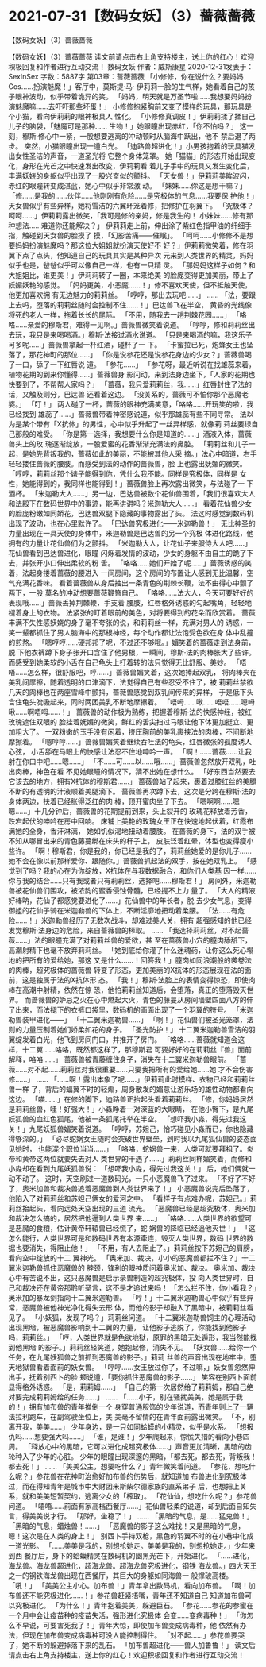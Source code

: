# 2021-07-31【数码女妖】（3）蔷薇蔷薇



【数码女妖】（3）蔷薇蔷薇



【数码女妖】（3）蔷薇蔷薇
读文前请点击右上角支持楼主，送上你的红心！欢迎积极回复和作者进行互动交流！
数码女妖
作者：威斯康星 2020-12-31发表于：SexInSex 字数：5887字
第03章：蔷薇蔷薇
「小修修，你在说什么？要妈妈Cos……扮演魅魔！」客厅中，莫斯提·马· 伊莉莉一脸的生气样，她看着自己的孩子眼神波动，似乎带着诡异的笑。
「妈妈，明天就是万圣节啦……我想要妈妈扮演魅魔嘛……去吓吓那些坏蛋！」 小修修抱紧胸前又变了模样的玩具，那玩具是个小猫，看向伊莉莉的眼神极具人 性化。
「小修修真调皮！」伊莉莉揉了揉自己儿子的脑袋，「魅魔可是那种…… 生物！」她眼瞳出现赤红，「你不怕吗？」
这一刻，穆斯·修心中一紧，一股想要逃离的冲动顿时从脑海中跃出，他不 禁后退了两步。
突然，小猫眼瞳出现一道白光。
「迪路兽超进化！」小男孩抱着的玩具猫发出女性圣洁的声音，一道圣光将 它整个身体笼罩。
她「猫猫」的形态开始出现变化，身形在光芒之中快速发出改变，伊莉莉看 着儿子手中的玩具又发生变化后，丰满妖娆的身躯似乎出现了一股兴奋似的颤抖。
「天女兽！」伊莉莉美眸波闪，赤红的眼瞳转变成湛蓝，她心中似乎非常激 动。
「妹妹……你这是想干嘛？」
「修……是我的……伙伴……他刚刚有危险……是究极体的气息……我要保 护他！」天女兽似乎有些异样，她将雪洁的六翼环笼着修，把修护在羽翼下。
「究极体？呵呵……」伊莉莉露出微笑，「我可是修的亲妈，修是我生的！ 小妹妹……修有那种想法……难道你还能解决？」
伊莉莉走上前，伸出涂了紫红色指甲油的纤细手指，触碰到天女兽的脸摸了 摸，「幻影苦痛——催眠」。
「呵呵……小修修不是想要妈妈扮演魅魔吗？那这位大姐姐就扮演天使好不 好？」伊莉莉微笑着，修在羽翼下点了点头，他知道自己的玩具其实是某种异次 元来到人类世界的精灵，妈妈似乎也是，爸爸似乎可以像自己一样，也有一只精 灵。
「那妈妈这样子如何？和大姐姐比，谁更美！」伊莉莉转了一圈，本来绝美 的脸庞变得更加美丽，带上了妖媚妖艳的感觉。
「妈妈更美，小恶魔……！」修不喜欢天使，但不抵触天使，他更加喜欢拥 有无边魅力的莉莉丝。
「哼哼，那出去玩吧……」
……
「法，要跟上去吗，堕落的莉莉丝随时会控制不住……！」巴达兽飞在半空， 黄昏的光线像将死的老人一样，拖着长长的尾际。
「不用，随我去一趟荆棘花园……」
「咯咯……亲爱的穆斯君，难得一见啊。」蔷薇兽微笑着说道。
「哼哼，修和莉莉丝出去玩，我只是来喝喝酒。」穆斯·法接过酒水说道。
「只是来喝酒的嘛，我这乐子可多呢……」蔷薇兽拿起一杯红酒，碰杯了一 下。
「卡蜜拉已死，炮蜂女王也坠落了，那花神町的那位……」
「你是说参花还是说参花身边的少女？」蔷薇兽喝了一口，舔了一下红唇说 道。
「参花……」
「参花呀，最近听说在找雄蕊来着，植物花期的到来你懂得……」蔷薇兽身 影闪动，来到法身边坐下，「人家的花期也快要到了，不帮帮人家吗？」
「蔷薇，我只爱莉莉丝，我……」红唇封住了法的话，又触及则分，巴达兽 还看着这边。
「没关系的，蔷薇可不怕你那个恶魔老婆。」
「叮！」
两人碰了一杯，蔷薇的眼神充满笑意，「咯咯……开玩笑的啦，我已经找到 雄蕊了……」蔷薇兽带着神密感说道，似乎那雄蕊有些不同寻常。
法以为是某个带有「X抗体」的男性，心中似乎升起了一丝异样感，就像莉 莉丝要绿自己那般的难受。
「你是第一选择，我想要什么你是知道的……」酒液入体，蔷薇兽头上的玫 瑰逐渐绽放，一股爱蜜的花香渐渐充满法的鼻腔。
「莉莉丝和儿子一起，是她先背叛我的，蔷薇如此的美丽，不能被其他人采 摘。」法心中暗道，右手轻轻搂住蔷薇的腰肢。而感受到法的动作的蔷薇兽，脸 上也露出妩媚的微笑。
「哼哼，莉莉丝那个婊子能得到你，凭什么我不能。同样是究极体，同样是 女性，她能得到的，我同样也能得到！」蔷薇兽脸上再次露出微笑，与法碰了一 下酒杯。
「米迦勒大人……」另一边，巴达兽被数个花仙兽围着，「我们很喜欢大人 和法殿下在数码世界中的事迹，能再讲讲吗？米迦勒大人……」
看着花仙兽少女的脸庞粉嫩如同娇花，巴达兽双腿下隐藏的事物露出了头。
法这时感觉到数码机出现了波动，也在心里默许了。
「巴达兽究极进化——米迦勒兽！」
无比神圣的力量出现在一具天使的身体中，米迦勒兽是巴达兽的另一个究极 体进化路线，他拥有的力量让花仙兽们为之颤抖。
「米迦勒大人，让花仙子来服侍大人吧……」花仙兽看到巴达兽进化，眼瞳 闪烁着发情的波动，少女的身躯不由自主的跪了下去，并张开小口伸出柔软的粉 舌。
「咯咯……她们开始了呢……」蔷薇诱惑的笑着，法起身搂着蔷薇的腰进入 一间房间，这个房间的布置让人感到无比温馨，空气充满花香味。
看着蔷薇兽从身后抽出一条青色的荆棘长鞭，法不由得心中颤了两下，一股 莫名的冲动想要蔷薇鞭笞自己。
「咯咯……法大人，今天可要好好的表现哦……」蔷薇丢掉荆棘鞭，手支着 腰肢，红唇格外诱惑的勾起嘴角，轻轻地褪着身上的衣物。
法紧张的盯着眼前的美色，对将要得到的花朵而欣赏着。
蔷薇丰满不失性感妖娆的身子毫不夸张的说，和莉莉丝一样，充满对男人的 诱惑，一笑一颦都抓住了男人脑海中的那根神经，每个动作都让法饱受色欲在身 体中乱撞的煎熬。
「嗯哼哼……硬邦邦了呢，不过还不够哦。」媚笑着的蔷薇走到法身前，脱 下他衣裤蹲下身子张开口含住了他男根，一瞬间，穆斯·法的肉棒胀大了些许。 而感受到她柔软的小舌在自己龟头上打着转的法只觉得无比舒服、美妙。
「唔唔……怎么样，很舒服吧，哼……」蔷薇兽媚笑着，这次她捧起双乳， 将肉棒夹在美乳间摩擦，随着透明的口津滴下，法觉得自己有些忍受不住了，被 莉莉丝禁欲几天的肉棒也在两座雪峰中颤抖，蔷薇兽感觉到双乳间传来的异样， 于是低下头含住龟头吮吸起来，同时两团美乳不断地摩擦着。
「唔呣……啾……唔唔……嗯呣啾……啊唔呣……！」
蔷薇兽的动作极为熟练，把握着穆斯·法的快感神经，被红玫瑰遮住双眼的 脸挂着妩媚的微笑，鲜红的舌尖扫过马眼让他下体更加挺立、更加粗大了。
一双粉嫩的玉手没有闲着，挤压胸前的美乳裹挟法的肉棒，不间断地摩擦着。
「嗯哼哼……」蔷薇兽媚笑着继续吞吐法的龟头，红唇微张的孤度诱人心弦， 小舌舔在马眼上的快感让法忍不住地呻吟一声。
「啊！……蔷薇……让我射在你口中吧……嗯……」
「不……可……以……哦……」蔷薇兽忽然放开双乳，吐出肉棒，神色在看 不见她眼瞳的情况下，猜不出她在想什么。
「好东西当然要去它该去的地方，拥有X抗体的穆斯君……」
蔷薇兽站了起来，裹着过膝红丝的美腿不断的有透明的汁液顺着美腿滴下。 蔷薇兽再次蹲下去，这次是分跨在穆斯·法的身体两边，扶着已经胀得泛红的肉 棒，顶开蜜肉坐了下去。
「嗯啊啊……嗯嗯……」十几分钟后，蔷薇兽的花期提前到来，头上裂开的 玫瑰花释放着芳香，跌宕起伏的呻吟在房中回响。
床铺上美艳的玫瑰女王正在快速地起伏着，红霞布满她的全身，香汗淋漓， 她如饥似渴地扭动着腰肢。
在蔷薇的身下，法的双手被不知从哪冒出来的青色藤蔓绑在床头的杆子上， 皮肤泛着红晕，体型也变得瘦小些许。
「啊！穆斯君，你是我的，你已经是我的了，莉莉丝她爱的是你儿子…… 她不会在像以前那样爱你、跟随你。」蔷薇兽抓起法的双手，按在她双乳上。
「感觉到了吗？我的心在为你绽放，X抗体在与我数据融合，和你们人类基 因一样……你与我的结合……只有我或者只有莉莉丝，选择吧……穆斯君！」
房间外，米迦勒兽被花仙兽们围攻，被浓韵的蜜香侵蚀骨髓，已经提不上力 量了。
「大人的精液好棒呐，花仙子都感觉要进化了……」花仙兽中的年长者，脱 去少女气息，变得御姐的花仙子骑在米迦勒兽的下体上，不断淫靡地扭动着柔腰。
「法……有危险……！」米迦勒兽经历了无数次战斗，却难过美人关，拥有 超强感知的他已经发觉穆斯·法身边的危险，来自蔷薇兽的榨取。
……
「我选择莉莉丝，对不起蔷薇……」法的眼瞳充满了对莉莉丝兽的爱欲，甚 至在蔷薇兽小穴的膣肉舔舐下，高潮射精下也毫不放弃莉莉丝。
「她到底给你灌了什么迷魂药，让你这么死心塌地的把所有的爱给她，那这 又是什么……！回答我！」膣肉如同浪潮般的袭卷法的肉棒，超究极体的蔷薇兽 转变了形态，更加美丽的X抗体的形态展现在法的面前，这是独属于法的X抗体形 态。
「我！」穆斯·法脸上的表情变得惊恐，即使肉棒在高潮中射精，依然在惊 恐，他怕莉莉丝知道后，会堕落，真正的堕落毁灭世界。
而蔷薇兽的妒忌之火在心中燃起大火，青色的藤蔓从房间墙壁四面八方的伸 了出来，而法褪下的衣裤口袋里，数码机的画面出现了一个羽翼的符号。
「米迦勒兽装甲进化——」
「十二翼米迦勒兽……」
「啊！」花仙兽们被圣光笼罩，法则的力量压制着她们娇柔如花的身子。
「圣光防护！」
十二翼米迦勒兽雪洁的羽翼绽发着白光，他飞到房间门口，并推开了房门。
「咯咯……蔷薇就知道会这样，十二翼……咯咯，既然都这样了，那穆斯君 可要好好的在莉莉丝『兽』面前解释，咯咯……」
蔷薇兽被青藤缠住身子，消失在十二翼米迦勒兽眼前。
「蔷薇……对不起……莉莉丝对我很重要……只要我把所有的爱给她……她 才不会伤害修……」
……
「……啊！露出本象了呢……」伊莉莉此时模样、衣物已经和莉莉丝兽一样 了，背后的蝠翼不时的轻煽，周身散发的媚意让游乐场的雄性动物都看向这边。
「喵……」在修的脚下，迪路兽正抬起头看着莉莉丝。
「修，你妈妈居然是莉莉丝兽，哇！好强大！」小淼睁着一对深蓝的大眼睛， 在他小臀下，是九尾妖狐兽的血红色狐尾，他被一条狐尾托举在半空。
「想吓我小淼，得先过我这关！」九尾妖狐兽媚笑着说道。
「哼哼，苏妲己，恰巧碰见小淼而已，你也隐藏得够深的。」
「必尽蛇娲女王随时会突破世界壁垒，到时我以九尾狐仙兽的姿态面见她时， 也能混个职位当当……」
「咯咯，蛇娲兽一来，人类可就要拜祖了。炎帝和黄帝这两位就要失去对人 类世界的干遇了……」莉莉丝同样媚笑着，而修和小淼却在看到九尾妖狐兽说： 「想吓我小淼，得先过我这关！」
后，她们俩就一动不动了。
这时，天空刷过一道数码光，一只小恶魔兽飞了过来。
「不好了不好了，奥米加兽和裁决兽追着恶魔兽到人类世界来了！」
小恶魔兽说完后坠落了，他陷入了对莉莉丝和苏妲己俩女的爱河之中。
「看样子有点难办呢，苏妲己。」莉莉丝抬起头，看向远处天空出现的三道 流光。
「恶魔兽已经是超究极体，奥米加和裁决怎么搞的，居然把他逼到人类世界 来……」
「咯咯……人类世界的欲望可是恶魔的食粮，估计黄帝轩辕兽已经慌了，蛇 娲兽的降临已经逼他灭世！」
「这怎么能行，人类世界可是和数码世界有本源牵连，毁灭人类世界，数码 世界的数据也要消失，得阻止他！」
「不用，有人去阻止了。」莉莉丝按下苏妲己的肩膀，看向空中绽放的十二 翼神光。
「奥米加、裁决，小小的恶魔兽都拦不住？」十二翼米迦勒兽抓住恶魔兽的 脖颈，锋利的眼神质问着奥米加、裁决。
奥米加、裁决心中有苦说不出，这只恶魔兽是启示录兽制造的超究极体，投 向人类世界时，自己和裁决还在黄帝那聆听圣言，这不是才追过来吗！
「怎么拦不住，你小看我？」奥米加的暴龙剑指向十二翼米迦勒兽。
「哼！」十二翼米迦勒兽心中似乎有些异常，恶魔兽被他神光净化得失去形 体，而他的影子却融入了黑暗中，被莉莉丝看见了。
「小妖狐，发现了吗？」莉莉丝问道。
「十二翼米迦勒兽饲主的心理活动出现黑暗，被恶魔兽影响到十二翼的力量， 让他影子逃脱了，你能找到他影子吗，莉莉丝。」
「哼，人类世界就是色欲地狱，原罪的黑暗无处遁形，我当然能找到他黑暗 的影子。」莉莉丝轻笑道，她抱起修，消失不见。
「妖女兽……给你一个任务，在九尾妖狐兽之前抓到恶魔兽的影子。」莉莉 丝兽的声音出现在地牢中，堕天地狱兽看着面前的妖女兽。
「哼哼……女王放过你了，不过嘛，」妖女兽忽然伸出手，抚着别西卜的脸 颊说道，「要你抓住恶魔兽的影子……」
笑容在别西卜面前显得格外诱惑。
「是，莉莉姆……」
「自己的第一次居然给了莉莉姆，那自己绝对要完成莉莉姆给的任务……」
……
「……小子，别在骚扰美美，她是属于我的！」拥有加布兽的青年推倒一个 身穿普通服饰的少年说道，而青年则上了一辆法拉利跑车，在副驾驶坐位上，美 美毫不留情的在青年面前露出微笑。
「不，别离开我，美美……」
少年身边，是一只如同蛤蟆的小精灵，似乎是水系。
「想报仇吗……想要强大吗……」
「谁，是谁！」少年爬起来，惊慌失措的看向小巷四周。
「释放心中的黑暗，它可以进化成超究极体……」声音更加清晰，黑暗的齿 轮种入了少年的心脏。
少年的眼瞳出现深邃的黑暗，「都去死，都去死，背叛我！都去死！」
……
「美美公主，想要吃什么？」青年微笑着问道。
「参花，想吃什么呢？」参花兽在花神町治愈好加布兽的伤势后，就知道加 布兽进化到究极体过，而在得知青年是城市中大财团米斯柴尔德家族的直系弟子 后，也想把上关系，就和美美短暂契约，逃离少女的「榨取」。
「花仙仙，想吃什么呢？」参花兽问道。
「唔唔……前面有家高档西餐厅……」花仙兽轻柔的说道，却到后面自知失 言，得美美说才行。
「那好，坐稳了！」
……
「黑暗的气息，是……猛鬼兽！」
「黑暗的气息，蜡烛兽！……」
「恶魔兽的影子这么难找！又是黑暗的气息，嗯！这次是在人类的身上！」 别西卜手持双枪，黑色的羽翼不时的在小巷中化成一道光影。
「……美美是我的，别想抢她走。美美是我的，别想抢她走。」少年来到西 餐厅后，身下的蛤蟆精灵在数码机的幽黑光芒下，开始进化。
「……进化，海龙兽。海龙兽超进化，超海龙兽。超海龙兽究极进化，钢铁 海龙兽。」四大天王之一的钢铁海龙兽出现在西餐厅，其巨大的身躯如同海兽一 般撑破高楼。
「吼！」
「美美公主小心。加布兽！」青年拿出数码机，看向加布兽。
「啊！加布兽还不能究极进化……！」参花兽赶紧捂嘴，青年还不知道自己 知道加布兽可以究极进化。
「为什么！」青年抱着美美，躲避巨石。
「参花……参花的参蜜在一个月中会让疫苗种的疫苗失活，强形进化究极体 会变……变病毒种！」
「你怎么不早说，可要害死我了！」青年大惊，即使加布兽变成病毒种，他 依然有办法，但现在加布兽变成病毒种可没人能控制得住。
「对不起……」参花兽要哭了，她不断的躲避掉落下来的乱石。
「加布兽超进化——兽人加鲁鲁！」
读文后请点击右上角支持楼主，送上你的红心！欢迎积极回复和作者进行互动交流！



